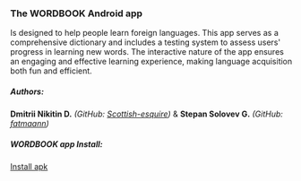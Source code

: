### The WORDBOOK Android app

Is designed to help people learn foreign languages. This app serves as a comprehensive dictionary and includes a testing system to assess users' progress in learning new words. The interactive nature of the app ensures an engaging and effective learning experience, making language acquisition both fun and efficient.

##### Authors:

**Dmitrii Nikitin D.** *(GitHub: [Scottish-esquire](https://github.com/Scottish-esquire))* & **Stepan Solovev G.** *(GitHub: [fatmaann](https://github.com/fatmaann))*

##### WORDBOOK app Install:

[Install apk](https://disk.yandex.ru/d/OfGgIQQxKc2zaw)
